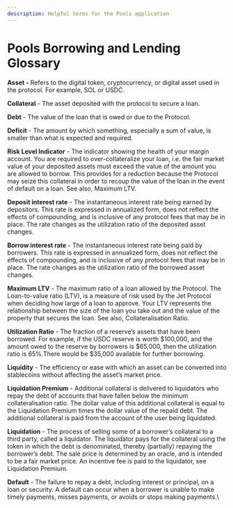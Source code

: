 ```yaml
---
description: Helpful terms for the Pools application
---
```


# Pools Borrowing and Lending Glossary

**Asset -** Refers to the digital token, cryptocurrency, or digital asset used in the protocol. For example, SOL or USDC.

**Collateral** - The asset deposited with the protocol to secure a loan.

**Debt** - The value of the loan that is owed or due to the Protocol.

**Deficit** - The amount by which something, especially a sum of value, is smaller than what is expected and required.

**Risk Level Indicator** - The indicator showing the health of your margin account. You are required to over-collateralize your loan, i.e. the fair market value of your deposited assets must exceed the value of the amount you are allowed to borrow. This provides for a reduction because the Protocol may seize this collateral in order to recoup the value of the loan in the event of default on a loan. See also, Maximum LTV.

**Deposit interest rate** - The instantaneous interest rate being earned by depositors. This rate is expressed in annualized form, does not reflect the effects of compounding, and is inclusive of any protocol fees that may be in place. The rate changes as the utilization ratio of the deposited asset changes.

**Borrow interest rate** - The instantaneous interest rate being paid by borrowers. This rate is expressed in annualized form, does not reflect the effects of compounding, and is inclusive of any protocol fees that may be in place. The rate changes as the utilization ratio of the borrowed asset changes.

**Maximum LTV** - The maximum ratio of a loan allowed by the Protocol. The Loan-to-value ratio (LTV), is a measure of risk used by the Jet Protocol when deciding how large of a loan to approve. Your LTV represents the relationship between the size of the loan you take out and the value of the property that secures the loan. See also, Collateralisation Ratio.

**Utilization Ratio** - The fraction of a reserve’s assets that have been borrowed. For example, if the USDC reserve is worth $100,000, and the amount owed to the reserve by borrowers is $65,000, then the utilization ratio is 65%.There would be $35,000 available for further borrowing.

**Liquidity** - The efficiency or ease with which an asset can be converted into stablecoins without affecting the asset’s market price.

**Liquidation Premium** - Additional collateral is delivered to liquidators who repay the debt of accounts that have fallen below the minimum collateralisation ratio. The dollar value of this additional collateral is equal to the Liquidation Premium times the dollar value of the repaid debt. The additional collateral is paid from the account of the user being liquidated.

**Liquidation** - The process of selling some of a borrower’s collateral to a third party, called a liquidator. The liquidator pays for the collateral using the token in which the debt is denominated, thereby (partially) repaying the borrower’s debt. The sale price is determined by an oracle, and is intended to be a fair market price. An incentive fee is paid to the liquidator, see Liquidation Premium.

**Default** -  The failure to repay a debt, including interest or principal, on a loan or security. A default can occur when a borrower is unable to make timely payments, misses payments, or avoids or stops making payments.\
